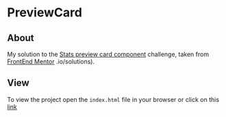 # PreviewCard

## About

My solution to the [Stats preview card component](https://www.frontendmentor.io/challenges/stats-preview-card-component-8JqbgoU62) challenge, taken from [FrontEnd Mentor](https://www.frontendmentor) .io/solutions).

## View

To view the project open the `index.html` file in your browser or click on this [link](https://gabrielnicolim.github.io/Front-End-Mentor/PreviewCard/)
